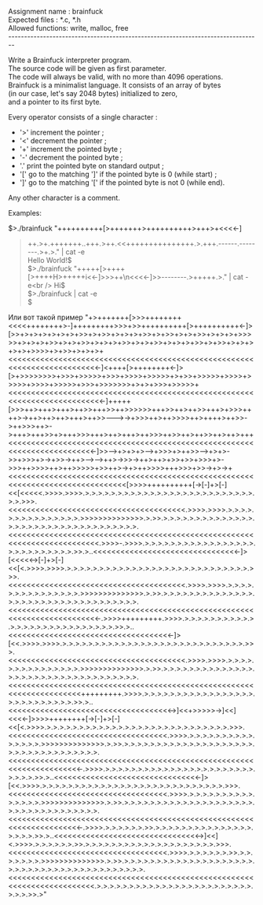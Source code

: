 Assignment name  : brainfuck<br />
Expected files   : *.c, *.h<br />
Allowed functions: write, malloc, free<br />
--------------------------------------------------------------------------------<br />

Write a Brainfuck interpreter program.<br />
The source code will be given as first parameter.<br />
The code will always be valid, with no more than 4096 operations.<br />
Brainfuck is a minimalist language. It consists of an array of bytes<br />
(in our case, let's say 2048 bytes) initialized to zero,<br />
and a pointer to its first byte.<br />

Every operator consists of a single character :<br />
- '>' increment the pointer ;<br />
- '<' decrement the pointer ;<br />
- '+' increment the pointed byte ;<br />
- '-' decrement the pointed byte ;<br />
- '.' print the pointed byte on standard output ;<br />
- '[' go to the matching ']' if the pointed byte is 0 (while start) ;<br />
- ']' go to the matching '[' if the pointed byte is not 0 (while end).<br />

Any other character is a comment.<br />

Examples:<br />

$>./brainfuck "++++++++++[>+++++++>++++++++++>+++>+<<<<-]<br />
>++.>+.+++++++..+++.>++.<<+++++++++++++++.>.+++.------.--------.>+.>." | cat -e<br />
Hello World!$<br />
$>./brainfuck "+++++[>++++[>++++H>+++++i<<-]>>>++\n<<<<-]>>--------.>+++++.>." | cat -e<br />
Hi$<br />
$>./brainfuck | cat -e<br />
$<br />

Или вот такой пример "+>+++++++[>>>++++++++<<<<++++++++>-]+++++++++>>>+>>++++++++++[>++++++++++<-]>[>>+>+>+>+>+>+>+>>+>+>>+>+>+>+>>+>+>>+>+>+>>+>+>+>+>>>>>+>+>+>+>>+>+>+>>+>+>+>+>>+>+>+>>+>+>+>+>>+>+>>+>+>+>+>+>+>>>>+>+>>+>+>+>+<<<<<<<<<<<<<<<<<<<<<<<<<<<<<<<<<<<<<<<<<<<<<<<<<<<<<<<<<<<<<<<<<<<<<<<<<<-]<++++[>++++++++<-]>[>+>>>>>>>>+>>>+>>>>>+>>>+>>>>+>>>>>+>+>>+>>>>>+>>>>+>>>>>+>>>>+>>>>>+>>>+>>>>>>>+>+>+>>>+>>>>>+<<<<<<<<<<<<<<<<<<<<<<<<<<<<<<<<<<<<<<<<<<<<<<<<<<<<<<<<<<<<<<<<<<<<<<<<<<<-]+++++[>>>++>+++>+++>++>>+++>>++>>>>>>+++>>++>++>>+++>+>>>++++>->++>++>++>+++>++>>--->->+>>>++>++>>>>++>++++>++>>->++>>>++>->+++>+++>>+>+++>>>+++>++>+++>++>>>++>>++>++>>++>++>+++<<<<<<<<<<<<<<<<<<<<<<<<<<<<<<<<<<<<<<<<<<<<<<<<<<<<<<<<<<<<<<<<<<<<<<<<<-]>>-->+>+>+>-->+>>>+>++>>-->+>+>->>+>>>+>->+>>->++>-->-->++>->>>->++>++>+>>+>>+>>>+>->>>++>>>>++>++>>>>>+>>++>->+>++>>>>+++>>>+>>->+>->+<<<<<<<<<<<<<<<<<<<<<<<<<<<<<<<<<<<<<<<<<<<<<<<<<<<<<<<<<<<<<<<<<<<<<<<<<<<<<<<<[>>>>++++++++++[->[-]+>[-]<<[<<<<<.>>>>.>>>>.>.>.>.>.>.>.>.>.>.>.>.>.>.>.>.>.>.>.>.>.>.>.>.>.>.>.>.>.>>>.<<<<<<<<<<<<<<<<<<<<<<<<<<<<<<<<<<<<<<<.>>>>.>>>>.>.>.>.>.>.>.>.>.>.>.>.>.>.>.>.>>>>>>>>>>>>>>.>.>>.>.>.>.>.>.>.>.>.>.>.>.>.>.>.>.>.>.>.>.>.>.>.>.>.>.>.>.>.>.>.>.>.>.>.<<<<<<<<<<<<<<<<<<<<<<<<<<<<<<<<<<<<<<<<<<<<<<<<<<<<<<<<<<<<<<<<<<<<<<<<<<.>>>>-.>>>>.>.>.>.>.>.>.>.>.>.>.>.>.>.>.>.>.>.>.>.>.>.>.>.>.>.>.>.>>.>..<<<<<<<<<<<<<<<<<<<<<<<<<<<<<<<<-]>[<<<<<->[-]+>[-]<<[<.>>>>.>>>>.>.>.>.>.>.>.>.>.>.>.>.>.>.>.>.>.>.>.>.>.>.>.>.>.>.>.>.>.>>>.<<<<<<<<<<<<<<<<<<<<<<<<<<<<<<<<<<<<<<<.>>>>.>>>>.>.>.>.>.>.>.>.>.>.>.>.>.>.>.>.>>>>>>>>>>>>>>.>.>>.>.>.>.>.>.>.>.>.>.>.>.>.>.>.>.>.>.>.>.>.>.>.>.>.>.>.>.>.>.>.>.>.>.>.<<<<<<<<<<<<<<<<<<<<<<<<<<<<<<<<<<<<<<<<<<<<<<<<<<<<<<<<<<<<<<<<<<<<<<<<<<-.>>>>+++++++++.>>>>.>.>.>.>.>.>.>.>.>.>.>.>.>.>.>.>.>.>.>.>.>.>.>.>.>.>.>.>>.>..<<<<<<<<<<<<<<<<<<<<<<<<<<<<<<<<<<<<-]>[<<.>>>>.>>>>.>.>.>.>.>.>.>.>.>.>.>.>.>.>.>.>.>.>.>.>.>.>.>.>.>.>.>.>.>>>.<<<<<<<<<<<<<<<<<<<<<<<<<<<<<<<<<<<<<<<.>>>>.>>>>.>.>.>.>.>.>.>.>.>.>.>.>.>.>.>.>>>>>>>>>>>>>>.>.>>.>.>.>.>.>.>.>.>.>.>.>.>.>.>.>.>.>.>.>.>.>.>.>.>.>.>.>.>.>.>.>.>.>.>.<<<<<<<<<<<<<<<<<<<<<<<<<<<<<<<<<<<<<<<<<<<<<<<<<<<<<<<<<<<<<<<<<<<<<<+++++++++.>>>>.>.>.>.>.>.>.>.>.>.>.>.>.>.>.>.>.>.>.>.>.>.>.>.>.>.>.>.>>.>..<<<<<<<<<<<<<<<<<<<<<<<<<<<<<<<<<<<<->]<<+>>>>>->]<<]<<<<-]>>>>++++++++[->[-]+>[-]<<[<.>>>>.>.>.>.>.>.>.>.>.>.>.>.>.>.>.>.>.>.>.>.>.>.>.>.>.>.>.>.>.>>>.<<<<<<<<<<<<<<<<<<<<<<<<<<<<<<<<<<<.>>>>.>.>.>.>.>.>.>.>.>.>.>.>.>.>.>.>>>>>>>>>>>>>>.>.>>.>.>.>.>.>.>.>.>.>.>.>.>.>.>.>.>.>.>.>.>.>.>.>.>.>.>.>.>.>.>.>.>.>.>.<<<<<<<<<<<<<<<<<<<<<<<<<<<<<<<<<<<<<<<<<<<<<<<<<<<<<<<<<<<<<<<<<<<<<<-.>>>>.>.>.>.>.>.>.>.>.>.>.>.>.>.>.>.>.>.>.>.>.>.>.>.>.>.>.>.>>.>..<<<<<<<<<<<<<<<<<<<<<<<<<<<<<<<<-]>[<<.>>>>.>.>.>.>.>.>.>.>.>.>.>.>.>.>.>.>.>.>.>.>.>.>.>.>.>.>.>.>.>>>.<<<<<<<<<<<<<<<<<<<<<<<<<<<<<<<<<<<.>>>>.>.>.>.>.>.>.>.>.>.>.>.>.>.>.>.>>>>>>>>>>>>>>.>.>>.>.>.>.>.>.>.>.>.>.>.>.>.>.>.>.>.>.>.>.>.>.>.>.>.>.>.>.>.>.>.>.>.>.>.<<<<<<<<<<<<<<<<<<<<<<<<<<<<<<<<<<<<<<<<<<<<<<<<<<<<<<<<<<<<<<<<<<<<<<-.>>>>.>.>.>.>.>.>.>>.>.>.>.>.>.>.>.>.>.>.>.>.>.>.>.>.>.>.>.>>.>..<<<<<<<<<<<<<<<<<<<<<<<<<<<<<<<<->]<<]<.>>>>.>.>.>.>.>.>.>>.>.>.>.>.>.>.>.>.>.>.>.>.>.>.>.>.>.>.>.>.>>>.<<<<<<<<<<<<<<<<<<<<<<<<<<<<<<<<<<<.>>>>.>.>.>.>.>.>.>>.>.>.>.>.>.>.>.>>>>>>>>>>>>>>.>.>>.>.>.>.>.>.>.>.>.>.>.>.>.>.>.>.>.>.>.>.>.>.>.>.>.>.>.>.>.>.>.>.>.>.>.>.>.>.>.>.>.>.<<<<<<<<<<<<<<<<<<<<<<<<<<<<<<<<<<<<<<<<<<<<<<<<<<<<<<<<<<<<<<<<<<<<<<<<<.>.>.>.>.>.>.>.>.>.>.>.>.>.>.>.>.>.>.>.>.>.>.>.>.>.>.>.>>.>"

